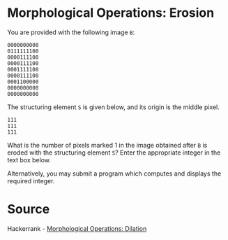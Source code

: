 # Morphological Operations: Erosion

You are provided with the following image `B`:

```
0000000000
0111111100
0000111100
0000111100
0001111100
0000111100
0001100000
0000000000
0000000000
```

The structuring element `S` is given below, and its origin is the middle pixel.

```
111
111
111
```

What is the number of pixels marked 1 in the image obtained after `B` is eroded with the structuring element `S`? Enter the appropriate integer in the text box below.

Alternatively, you may submit a program which computes and displays the required integer.

# Source

Hackerrank - [Morphological Operations: Dilation](https://www.hackerrank.com/challenges/dip-morphological-operations-erosion/problem)
